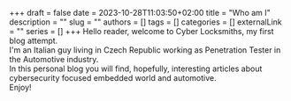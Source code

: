 +++ 
draft = false
date = 2023-10-28T11:03:50+02:00
title = "Who am I"
description = ""
slug = ""
authors = []
tags = []
categories = []
externalLink = ""
series = []
+++
Hello reader, welcome to Cyber Locksmiths, my first blog attempt.\
I'm an Italian guy living in Czech Republic working as Penetration Tester in the Automotive industry. \
In this personal blog you will find, hopefully, interesting articles about cybersecurity focused embedded world and automotive. \
Enjoy!
